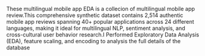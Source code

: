 These multilingual mobile app EDA is a collecion of multilingual mobile app review.This comprehensive synthetic dataset contains 2,514 authentic mobile app reviews spanning 40+ popular applications across 24 different languages, making it ideal for multilingual NLP, sentiment analysis, and cross-cultural user behavior research.I Performed Exploratory Data Analysis (EDA), feature scaling, and encoding to analysis the full details of the database 
